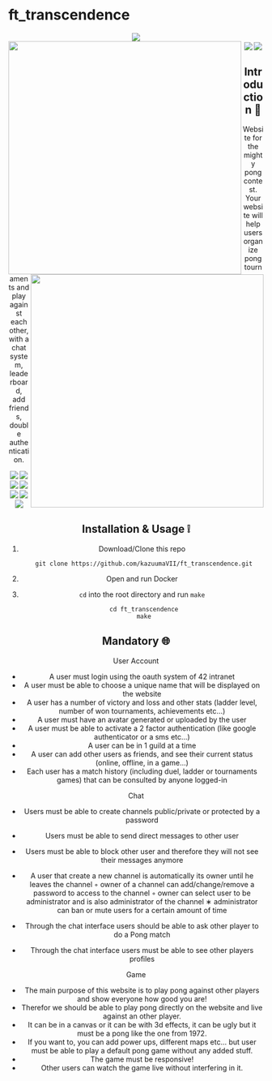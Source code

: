# ft_transcendence

<div align="center">
<img align="center" src='https://user-images.githubusercontent.com/43440614/160107506-8e17a96e-64dc-400b-8125-dfe68b05ab91.gif' /> 
</div>

<div align="center">
<img align="left" src='https://user-images.githubusercontent.com/43440614/160108511-72b41139-48a5-4869-a54c-63bd21c9aeea.gif' width="460" />       
<img align="right" src='https://user-images.githubusercontent.com/43440614/160108958-acad1404-a965-4954-ac56-7fde05ade3ae.gif' width="460" /> 
</div>

<div align="center">
<img align="center" src='https://user-images.githubusercontent.com/43440614/160109659-58beea7d-f507-4598-a504-08a103ed1ad0.gif' />       
<img align="center" src='https://user-images.githubusercontent.com/43440614/160111345-aa688acc-9028-498f-b824-cd6a0a0b0e0a.gif' />








## Introduction 🤔
Website for the mighty pong contest. Your website will help users organize pong tournaments and play against each other, with a chat system, leaderboard, add friends, double authentication.

<div align="center">
        <img   src="https://img.shields.io/badge/typescript-%23007ACC.svg?style=for-the-badge&logo=typescript&logoColor=white" />
   <img   src="https://img.shields.io/badge/react%20-%2300D9FF.svg?&amp;style=for-the-badge&amp;logo=react&amp;logoColor=white" />
  <img   src="https://img.shields.io/badge/html5-%23E34F26.svg?style=for-the-badge&logo=html5&logoColor=white" />
  <img   src="https://img.shields.io/badge/CSS3-1572B6?style=for-the-badge&logo=css3&logoColor=white" />
  <img  src="https://img.shields.io/badge/Sass-CC6699?style=for-the-badge&logo=sass&logoColor=white" />
 <img  src="https://img.shields.io/badge/Material--UI-0081CB?style=for-the-badge&logo=material-ui&logoColor=white" />
 <img src="https://img.shields.io/badge/React_Router-CA4245?style=for-the-badge&logo=react-router&logoColor=white" />
        
        
        
</div>


## Installation & Usage ❕

1. Download/Clone this repo

        git clone https://github.com/kazuumaVII/ft_transcendence.git
2. Open and run Docker

3. `cd` into the root directory and run `make`

        cd ft_transcendence
        make


## Mandatory  🌐

User Account
- A user must login using the oauth system of 42 intranet
- A user must be able to choose a unique name that will be displayed on the website
- A user has a number of victory and loss and other stats (ladder level, number of won tournaments, achievements etc...)
- A user must have an avatar generated or uploaded by the user
- A user must be able to activate a 2 factor authentication (like google authenticator or a sms etc...)
- A user can be in 1 guild at a time
- A user can add other users as friends, and see their current status (online, offline, in a game...)
- Each user has a match history (including duel, ladder or tournaments games) that can be consulted by anyone logged-in

Chat
- Users must be able to create channels public/private or protected by a password
- Users must be able to send direct messages to other user
- Users must be able to block other user and therefore they will not see their messages anymore
- A user that create a new channel is automatically its owner until he leaves the channel
    ◦ owner of a channel can add/change/remove a password to access to the channel
    ◦ owner can select user to be administrator and is also administrator of the channel
    ∗ administrator can ban or mute users for a certain amount of time

- Through the chat interface users should be able to ask other player to do a Pong match
- Through the chat interface users must be able to see other players profiles

Game
- The main purpose of this website is to play pong against other players and show everyone how good you are!
- Therefor we should be able to play pong directly on the website and live against an other player.
- It can be in a canvas or it can be with 3d effects, it can be ugly but it must be a pong like the one from 1972.
- If you want to, you can add power ups, different maps etc... but user must be able to play a default pong game without any added stuff.
- The game must be responsive!
- Other users can watch the game live without interfering in it.



